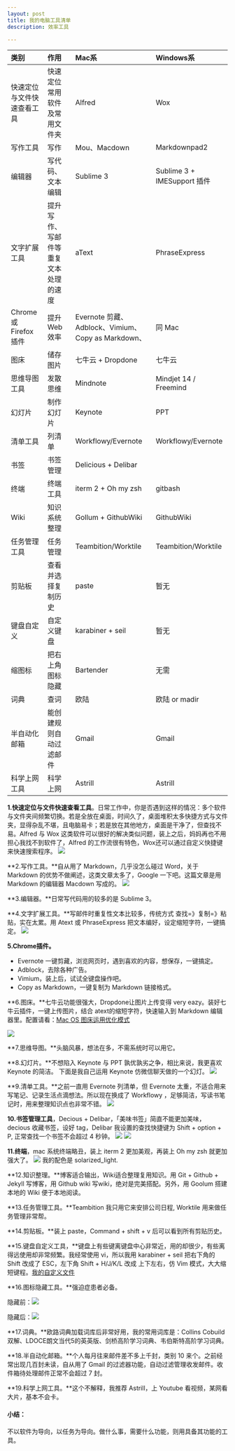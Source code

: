 ```yaml
---
layout: post
title: 我的电脑工具清单
description: 效率工具

---
```



|类别|作用|Mac系|Windows系|
|:---|:---|:---|:---|
|快速定位与文件快速查看工具|快速定位常用软件及常用文件夹|Alfred|Wox|
|写作工具|写作|Mou、Macdown|Markdownpad2|
|编辑器|写代码、文本编辑|Sublime 3|Sublime 3 + IMESupport 插件|
|文字扩展工具|提升写作、写邮件等重复文本处理的速度|aText|PhraseExpress|
|Chrome 或 Firefox 插件|提升 Web 效率 |Evernote 剪藏、Adblock、Vimium、Copy as Markdown、|同 Mac|
|图床|储存图片|七牛云 + Dropdone|七牛云|
|思维导图工具|发散思维|Mindnote|Mindjet 14 / Freemind|
|幻灯片|制作幻灯片|Keynote|PPT|
|清单工具|列清单|Workflowy/Evernote|Workflowy/Evernote|
|书签|书签管理|Delicious + Delibar|
|终端|终端工具|iterm 2 + Oh my zsh|gitbash|
|Wiki|知识系统整理|Gollum + GithubWiki|GithubWiki|
|任务管理工具|任务管理|Teambition/Worktile|Teambition/Worktile|
|剪贴板|查看并选择复制历史|paste|暂无|
|键盘自定义|自定义键盘|karabiner + seil|暂无|
|缩图标|把右上角图标隐藏|Bartender|无需|
|词典|查词|欧陆|欧陆 or madir|
|半自动化邮箱|能创建规则自动过滤邮件|Gmail|Gmail|
|科学上网工具|科学上网|Astrill|Astrill|

**1.快速定位与文件快速查看工具**。日常工作中，你是否遇到这样的情况：多个软件与文件夹间频繁切换。若是全放在桌面，时间久了，桌面堆积太多快捷方式与文件夹，显得杂乱不堪，且电脑易卡；若是放在其他地方，桌面是干净了，但查找不易。Alfred 与 Wox 这类软件可以很好的解决类似问题，装上之后，妈妈再也不用担心我找不到软件了，Alfred 的工作流很有特色，Wox还可以通过自定义快捷键来快速搜索程序。
![](http://7xjuve.com1.z0.glb.clouddn.com/alfred.png?imageView2/2/w/800)

**2.写作工具。**自从用了 Markdown，几乎没怎么碰过 Word，关于 Markdown 的优势不做阐述，这类文章太多了，Google 一下吧。这篇文章是用 Markdown 的编辑器 Macdown 写成的。
![](http://7xjuve.com1.z0.glb.clouddn.com/macdown.png)

**3.编辑器。**日常写代码用的较多的是 Sublime 3。

**4.文字扩展工具。**写邮件时重复性文本比较多，传统方式 查找=》复制=》粘贴，实在太累。用 Atext 或 PhraseExpress 把文本编好，设定缩短字符，一键搞定。
![](http://7xjuve.com1.z0.glb.clouddn.com/atext.png)

**5.Chrome插件。**
- Evernote 一键剪藏，浏览网页时，遇到喜欢的内容，想保存，一键搞定。
- Adblock，去除各种广告。
- Vimium，装上后，试试全键盘操作吧。
- Copy as Markdown，一键复制为 Markdown 链接格式。

**6.图床。**七牛云功能很强大，Dropdone让图片上传变得 very eazy。装好七牛云插件，一键上传图片，结合 atext的缩短字符，快速输入到 Markdown 编辑器里。配置请看：[Mac OS 图床运用优化模式](http://azeril.me/blog/How-To-Use-Image-Hosting-Quickly.html)

![](http://7xjuve.com1.z0.glb.clouddn.com/dropzone.png)

**7.思维导图。**头脑风暴，想法在多，不需系统时可以用它。

**8.幻灯片。**不想陷入 Keynote 与 PPT 孰优孰劣之争，相比来说，我更喜欢 Keynote 的简洁。
下面是我自己运用 Keynote 仿微信聊天做的一个幻灯。
![](http://7xjuve.com1.z0.glb.clouddn.com/keynote_wechat.gif)

**9.清单工具。**之前一直用 Evernote 列清单，但 Evernote 太重，不适合用来写笔记、记录生活点滴想法。所以现在换成了 Workflowy ，足够简洁，写读书笔记时，用来整理知识点也非常不错。
![](http://7xjuve.com1.z0.glb.clouddn.com/workflowy.png)

**10.书签管理工具**，Decious + Delibar，「美味书签」简直不能更加美味，decious 收藏书签，设好 tag，Delibar 我设置的查找快捷键为 Shift + option + P, 正常查找一个书签不会超过 4 秒钟。
![](http://7xjuve.com1.z0.glb.clouddn.com/delicous.png)
![](http://7xjuve.com1.z0.glb.clouddn.com/delibar.png)

**11.终端**，mac 系统终端略丑，装上 iterm 2 更加美观，再装上 Oh my zsh 就更加强大了。
![](http://7xjuve.com1.z0.glb.clouddn.com/iterm_color.png)
我的配色是 solarized_light.

**12.知识整理。**博客适合输出，Wiki适合整理复用知识。用 Git + Github + Jekyll 写博客，用 Github wiki 写wiki，绝对是完美搭配。另外，用 Goolum 搭建本地的 Wiki 便于本地阅读。

**13.任务管理工具。**Teambition 我只用它来安排公司日程, Worktile 用来做任务管理非常帮。

**14.剪贴板。**装上 paste，Command + shift + v 后可以看到所有剪贴历史。

**15.键盘自定义工具，**键盘上有些键离键盘中心非常近，用的却很少，有些离得远使用却非常频繁。我经常使用 vi，所以我用 karabiner + seil 把右下角的 Shift 改成了 ESC，左下角 Shift + H/J/K/L 改成 上下左右，仿 Vim 模式，大大缩短键程。[我的自定义文件](http://7xjuve.com1.z0.glb.clouddn.com/scott_kara_private.xml)

**16.图标隐藏工具。**强迫症患者必备。

隐藏前：![](http://7xjuve.com1.z0.glb.clouddn.com/batender_show.png)

隐藏后：![](http://7xjuve.com1.z0.glb.clouddn.com/%20batender_hide.png)

**17.词典。**欧路词典加载词库后非常好用，我的常用词库是：Collins Cobuild双解、LDOCE朗文当代5的英英版、剑桥高阶学习词典、韦伯斯特高阶学习词典。

**18.半自动化邮箱。**个人每月往来邮件差不多上千封，类别 10 来个。之前经常出现几百封未读，自从用了 Gmail 的过滤器功能，自动过滤管理收发邮件。收件箱待处理邮件正常不会超过 7 封。

**19.科学上网工具。**这个不解释，我推荐 Astrill，上 Youtube 看视频，某网看大片，基本不会卡。

#### 小结：
不以软件为导向，以任务为导向。做什么事，需要什么功能，则用具备其功能的工具。